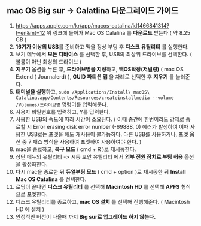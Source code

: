 ## mac OS Big sur -> Calatlina 다운그레이드 가이드



1. https://apps.apple.com/kr/app/macos-catalina/id1466841314?l=en&mt=12 위 링크에 들어가 Mac OS Calalina 를 **다운로드** 받는다 ( 약 8.25 GB )
2. **16기가 이상의 USB**를 준비하고 맥을 정상 부팅 후 **디스크 유틸리티** 를 실행한다.
3. 보기 메뉴에서 **모든 디바이스** 를 선택한 후, USB의 최상위 드라이브를 선택한다. ( 볼륨이 아닌 최상의 드라이브 )
4. **지우기** 옵션을 누른 후, **드라이브명을 지정**하고, **맥OS확장(저널링)** ( mac OS Extend ( Journalerd) ), **GUID 파티션 맵** 을 차례로 선택한 후 **지우기** 를 눌러준다.
5. **터미널을 실행**하고, `sudo /Applications/Install\ macOS\ Catalina.app/Contents/Resources/createinstallmedia --volume /Volumes/드라이브명` 명령어를 입력해준다.
6. 사용자 비밀번호를 입력하고, Y를 입력한다.
7. 사용한 USB의 속도에 따라 시간이 소요된다. ( 이때 중간에 한번이라도 강제로 종료할 시 Error erasing disk error number (-69888, 0) 에러가 발생하여 이때 사용한 USB로는 포멧을 해도 재사용이 불가능하다. 다른 USB를 사용하거나, 포멧 옵션 중 7 패스 방식을 사용하여 포멧하여 사용하여야 한다. )
8. mac을 종료하고, **복구 모드** ( cmd + R )로 재시동한다.
9. 상단 메뉴의 유틸리티 -> 시동 보안 유틸리티 에서 **외부 전원 장치로 부팅 허용** 옵션을 활성화한다.
10. 다시 mac을 종료한 뒤 **듀얼부팅 모드** ( cmd + option )로 재시동한 뒤 **Install Mac OS Catalina** 를 선택한다.
11. 로딩이 끝나면 **디스크 유틸리티** 를 선택해 **Macintosh HD** 를 선택해 **APFS** 형식으로 포멧한다.
12. 디스크 유틸리티를 종료하고, **mac OS 설치** 를 선택해 진행해준다. ( Macintosh HD 에 설치 )
13. 안정적인 버전이 나올때 까지 **Big sur로 업그레이드 하지 않는다.**

